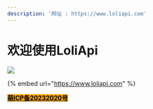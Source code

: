 ```yaml
---
description: '网址 : https://www.loliapi.com'
---
```


# 欢迎使用LoliApi

![](https://cdn.iloli.love/loliapi.com/img/loliapi.png)

{% embed url="https://www.loliapi.com" %}

<mark style="background-color:orange;">****</mark>[<mark style="background-color:orange;">**萌ICP备20232020号**</mark>](https://icp.gov.moe/?keyword=20232020)<mark style="background-color:orange;">****</mark>
